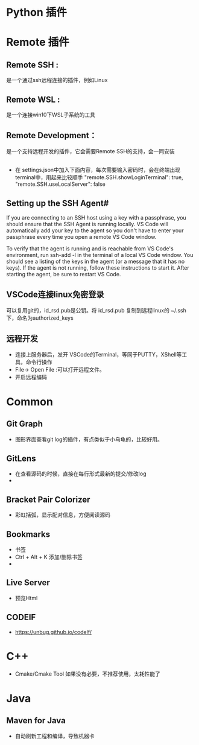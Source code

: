 # Python 插件

# Remote 插件
## **Remote SSH** : 
是一个通过ssh远程连接的插件，例如Linux  


## **Remote WSL** :  
是一个连接win10下WSL子系统的工具  
## **Remote Development**：
是一个支持远程开发的插件，它会需要Remote SSH的支持，会一同安装

## 
- 在 settings.json中加入下面内容，每次需要输入密码时，会在终端出现 terminal中，用起来比较顺手
"remote.SSH.showLoginTerminal": true,
"remote.SSH.useLocalServer": false

## Setting up the SSH Agent#
If you are connecting to an SSH host using a key with a passphrase, you should ensure that the SSH Agent is running locally. VS Code will automatically add your key to the agent so you don't have to enter your passphrase every time you open a remote VS Code window.

To verify that the agent is running and is reachable from VS Code's environment, run ssh-add -l in the terminal of a local VS Code window. You should see a listing of the keys in the agent (or a message that it has no keys). If the agent is not running, follow these instructions to start it. After starting the agent, be sure to restart VS Code.
## **VSCode连接linux免密登录**
可以复用git的，id_rsd.pub是公钥。将 id_rsd.pub 复制到远程linux的 ~/.ssh下，命名为authorized_keys

## 远程开发
- 连接上服务器后，发开 VSCode的Terminal，等同于PUTTY，XShell等工具，命令行操作
- File-> Open File :可以打开远程文件。
- 开启远程编码

# Common 
## Git Graph
- 图形界面查看git log的插件，有点类似于小乌龟的，比较好用。

## GitLens
- 在查看源码的时候，直接在每行形式最新的提交/修改log
- 
## Bracket Pair Colorizer
- 彩虹括弧，显示配对信息，方便阅读源码

## Bookmarks
- 书签
- Ctrl + Alt + K 添加/删除书签
- 
## Live Server
- 预览Html

## CODEIF
- https://unbug.github.io/codelf/



# C++
- Cmake/Cmake Tool 如果没有必要，不推荐使用，太耗性能了

# Java
## Maven for Java
- 自动刷新工程和编译，导致机器卡
